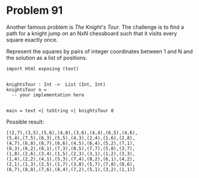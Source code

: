 # Problem 91

Another famous problem is *The Knight's Tour*. The challenge is to find a path for a knight jump on an NxN chessboard such that it visits every square exactly once.

Represent the squares by pairs of integer coordinates between 1 and N and the solution as a list of positions.

```
import Html exposing (text)


knightsTour : Int ->  List (Int, Int)
knightsTour n = 
  -- your implementation here


main = text <| toString <| knightsTour 8
```

Possible result:
```
[(2,7),(3,5),(5,6),(4,8),(3,6),(4,4),(6,5),(4,6),
(5,4),(7,5),(6,3),(5,5),(4,3),(2,4),(1,6),(2,8),
(4,7),(6,8),(8,7),(6,6),(4,5),(6,4),(5,2),(7,1),
(8,3),(6,2),(8,1),(7,3),(8,5),(7,7),(5,8),(3,7),
(1,8),(2,6),(3,4),(1,5),(2,3),(3,1),(1,2),(3,3),
(1,4),(2,2),(4,1),(5,3),(7,4),(8,2),(6,1),(4,2),
(2,1),(1,3),(2,5),(1,7),(3,8),(5,7),(7,8),(8,6),
(6,7),(8,8),(7,6),(8,4),(7,2),(5,1),(3,2),(1,1)]
```
